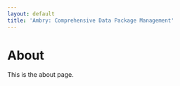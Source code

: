 ```yaml
---
layout: default
title: 'Ambry: Comprehensive Data Package Management'
---
```


# About
This is the about page. 